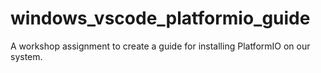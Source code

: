 # windows_vscode_platformio_guide
A workshop assignment to create a guide for installing PlatformIO on our system.
